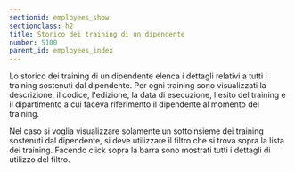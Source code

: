```yaml
---
sectionid: employees_show
sectionclass: h2
title: Storico dei training di un dipendente
number: 5100
parent_id: employees_index
---
```

Lo storico dei training di un dipendente elenca i dettagli relativi a tutti i training sostenuti dal dipendente.
Per ogni training sono visualizzati la descrizione, il codice, l'edizione, la data di esecuzione, l'esito del training e il dipartimento a cui faceva riferimento il dipendente al momento del training.

Nel caso si voglia visualizzare solamente un sottoinsieme dei training sostenuti dal dipendente, si deve utilizzare il filtro che si trova sopra la lista dei training. Facendo click sopra la barra sono mostrati tutti i dettagli di utilizzo del filtro.
